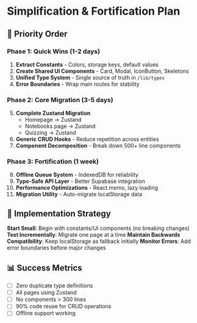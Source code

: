 # Simplification & Fortification Plan

## 🎯 Priority Order

### Phase 1: Quick Wins (1-2 days)

1. **Extract Constants** - Colors, storage keys, default values
2. **Create Shared UI Components** - Card, Modal, IconButton, Skeletons
3. **Unified Type System** - Single source of truth in `/lib/types`
4. **Error Boundaries** - Wrap main routes for stability

### Phase 2: Core Migration (3-5 days)

5. **Complete Zustand Migration**
   - Homepage → Zustand
   - Notebooks page → Zustand
   - Quizzing → Zustand
6. **Generic CRUD Hooks** - Reduce repetition across entities
7. **Component Decomposition** - Break down 500+ line components

### Phase 3: Fortification (1 week)

8. **Offline Queue System** - IndexedDB for reliability
9. **Type-Safe API Layer** - Better Supabase integration
10. **Performance Optimizations** - React.memo, lazy loading
11. **Migration Utility** - Auto-migrate localStorage data

## 🚀 Implementation Strategy

**Start Small**: Begin with constants/UI components (no breaking changes)
**Test Incrementally**: Migrate one page at a time
**Maintain Backwards Compatibility**: Keep localStorage as fallback initially
**Monitor Errors**: Add error boundaries before major changes

## 📊 Success Metrics

- [ ] Zero duplicate type definitions
- [ ] All pages using Zustand
- [ ] No components > 300 lines
- [ ] 90% code reuse for CRUD operations
- [ ] Offline support working
